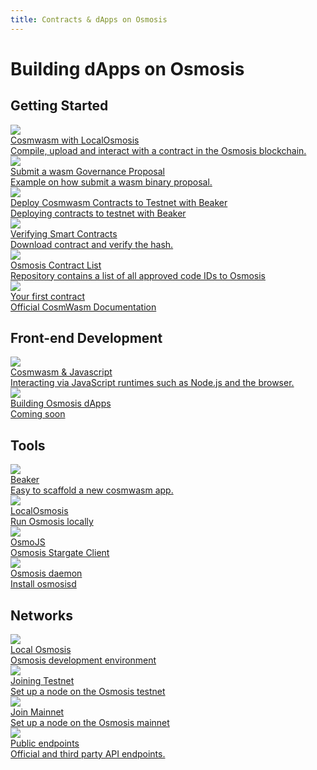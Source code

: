 ```yaml
---
title: Contracts & dApps on Osmosis
---
```

# Building dApps on Osmosis


## Getting Started
<div class="cards twoColumn" >

  <a href="cosmwasm-localosmosis.html" class="card">
    <img src="/img/cosmwasm.svg" class="filter-icon" />
    <div class="title">
     Cosmwasm with LocalOsmosis
    </div>
    <div class="text">
      Compile, upload and interact with a contract in the Osmosis blockchain.
    </div>
  </a>
  
  <a href="submit_wasm_proposal.html" class="card">
      <img src="/img/cosmwasm.svg" class="filter-icon" />
      <div class="title">
      Submit a wasm Governance Proposal
      </div>
      <div class="text">
        Example on how submit a wasm binary proposal.
      </div>
  </a>

  <a href="cosmwasm-testnet.html" class="card">
    <img src="/img/cosmwasm.svg" class="filter-icon" />
    <div class="title">
    Deploy Cosmwasm Contracts to Testnet with Beaker
    </div>
    <div class="text">
      Deploying contracts to testnet with Beaker
    </div>
  </a>

  <a href="cosmwasm-verify-contract.html" class="card">
    <img src="/img/cosmwasm.svg" class="filter-icon" />
    <div class="title">
    Verifying Smart Contracts
    </div>
    <div class="text">
      Download contract and verify the hash.
    </div>
  </a>


  <!-- <a href="cosmwasm-mainnet.html" class="card">
    <img src="/img/cosmwasm.svg" class="filter-icon" />
    <div class="title">
    Deploy Cosmwasm Contracts to Mainnet with Beaker
    </div>
    <div class="text">
      Deploying contracts to mainnet with Beaker
    </div>
  </a> -->
  
  
  <a href="https://github.com/osmosis-labs/contract-list" class="card" target="_blank">
    <img src="/img/contract.svg" class="filter-icon" />
    <div class="title">
    Osmosis Contract List
    </div>
    <div class="text">
    Repository contains a list of all approved code IDs to Osmosis
    </div>
  </a>  
  
  <a href="https://docs.cosmwasm.com/docs/1.0/getting-started/intro" class="card" target="_blank">
    <img src="/img/contract.svg" class="filter-icon" />
    <div class="title">
     Your first contract
    </div>
    <div class="text">
     Official CosmWasm Documentation
    </div>
  </a>  
  

  
  
 </div>
 
 
 ## Front-end Development
 
  <div class="cards twoColumn" >
    <a href="javascript.html" class="card">
      <img src="/img/cosmwasm.svg" class="filter-icon" />
      <div class="title">
       Cosmwasm & Javascript
      </div>
      <div class="text">
       Interacting via JavaScript runtimes such as Node.js and the browser.
      </div>
    </a>
 
   <a href="#" class="card">
      <img src="/img/dapps.svg" class="filter-icon" />
      <div class="title">
       Building Osmosis dApps
      </div>
      <div class="text">
       Coming soon
      </div>
    </a>  
 
   </div>

## Tools
 <div class="cards twoColumn" >

  <a href="/developing/tools/beaker/index.html" class="card">
    <img src="/img/cosmwasm.svg" class="filter-icon" />
    <div class="title">
    Beaker
    </div>
    <div class="text">
      Easy to scaffold a new cosmwasm app.
    </div>
  </a>
  
  <a href="/developing/tools/localosmosis" class="card">
    <img src="/img/localosmosis.svg" class="filter-icon"/>
    <div class="title">
     LocalOsmosis
    </div>
    <div class="text">
      Run Osmosis locally
    </div>
  </a>

  <a href="https://www.npmjs.com/package/osmojs" class="card" target="_blank">
    <img src="/img/osmojs.svg" class="filter-icon"/>
    <div class="title">
     OsmoJS
    </div>
    <div class="text">
      Osmosis Stargate Client
    </div>
  </a>

  <a href="/developing/tools/osmosisd" class="card">
    <img src="/img/terminal-solid.svg" class="filter-icon"/>
    <div class="title">
     Osmosis daemon
    </div>
    <div class="text">
      Install osmosisd
    </div>
  </a>
 </div>


## Networks
 <div class="cards twoColumn" >

  <a href="/developing/tools/localosmosis.html" class="card">
    <img src="/img/ide.svg" class="filter-icon"/>
    <div class="title">
     Local Osmosis
    </div>
    <div class="text">
     Osmosis development environment
    </div>
  </a>
  
  <a href="/developing/network/join-testnet.html" class="card">
       <img src="/img/flask-test.svg" class="filter-icon"/>
    <div class="title">
     Joining Testnet
    </div>
    <div class="text">
     Set up a node on the Osmosis testnet
    </div>
  </a> 

  <a href="/developing/network/join-mainnet.html" class="card">
    <img src="/img/link.svg" class="filter-icon"/>
    <div class="title">
     Join Mainnet
    </div>
    <div class="text">
      Set up a node on the Osmosis mainnet
    </div>
  </a>
  
  <a href="/developing/network/public-endpoints.html" class="card">
    <img src="/img/link.svg" class="filter-icon"/>
    <div class="title">
    Public endpoints
    </div>
    <div class="text">
      Official and third party API endpoints.
    </div>
  </a>

 </div>
